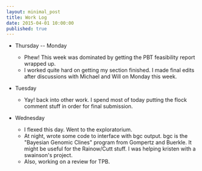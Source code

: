 ```yaml
---
layout: minimal_post
title: Work Log
date: 2015-04-01 10:00:00 
published: true
---
```



* Thursday --  Monday
    * Phew!  This week was dominated by getting the PBT feasibility report wrapped up.
    * I worked quite hard on getting my section finished.  I made final edits after
    discussions with Michael and Will on Monday this week.

* Tuesday
    * Yay! back into other work.  I spend most of today putting the flock comment stuff in
    order for final submission.  
    
* Wednesday
    * I flexed this day.  Went to the exploratorium.  
    * At night, wrote some code to interface with bgc output.  bgc is the "Bayesian Genomic Clines" 
    program from Gompertz and Buerkle.  It might be useful for the Rainow/Cutt stuff.  I
    was helping kristen with a swainson's project.
    * Also, working on a review for TPB.
    
    

